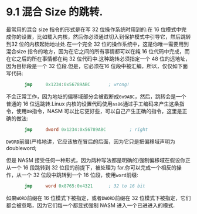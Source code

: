 9.1 混合 Size 的跳转.
======

最常用的混合 size 指令的形式是在写 32 位操作系统时用到的:在 16 位模式中完成你的设置，比如载入内核，然后你必须通过切入到保护模式中引导它，然后跳转到32 位的内核起始地址处.在一个完全 32 位的操作系统中，这是你唯一需要用到混合size 指令的地方，因为在它之间的所有事情都可以在纯 16 位代码中完成，而在它之后的所在事情都在纯 32 位代码中.这种跳转必须指定一个 48 位的远地址，因为目标段是一个 32 位段.但是，它必须在16 位段中被汇编，所以，仅仅如下面写代码:

```nasm
       jmp     0x1234:0x56789ABC       ; wrong!
```

不会正常工作，因为地址的偏移域部分会被截断成`0x9ABC`，然后，跳转会是一个普通的 16 位远跳转.Linux 内核的设置代码使用`as86`通过手工编码来产生这条指令，使用`DB`指令，NASM 可以比它更好些，可以自己产生正确的指令，这里是正确的做法:

```nasm
       jmp     dword 0x1234:0x56789ABC         ; right
```

`DWORD`前缀(严格地讲，它应该放在冒后的后面，因为它只是把偏移域声明为doubleword;

但是 NASM 接受任何一种形式，因为两种写法都是明确的)强制偏移域在假设你正从一个 16 段跳转到 32 位段的前提下，被处理为 far.你可以完成一个相反的操作，从一个 32 位段中跳转到一个 16 位段，使用`word`前缀:

```nasm
       jmp     word 0x8765:0x4321      ; 32 to 16 bit 
```

如果`WORD`前缀在 16 位模式下被指定，或者`DWORD`前缀在 32 位模式下被指定，它们都会被忽略，因为它们每一个都显式强制 NASM 进入一个已进进入的模式.
